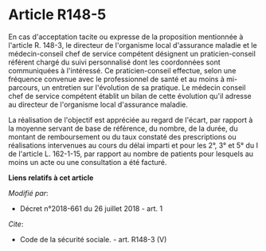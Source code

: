 # Article R148-5

En cas d'acceptation tacite ou expresse de la proposition mentionnée à l'article R. 148-3, le directeur de l'organisme local
d'assurance maladie et le médecin-conseil chef de service compétent désignent un praticien-conseil référent chargé du suivi
personnalisé dont les coordonnées sont communiquées à l'intéressé. Ce praticien-conseil effectue, selon une fréquence
convenue avec le professionnel de santé et au moins à mi-parcours, un entretien sur l'évolution de sa pratique. Le médecin
conseil chef de service compétent établit un bilan de cette évolution qu'il adresse au directeur de l'organisme local
d'assurance maladie.

La réalisation de l'objectif est appréciée au regard de l'écart, par rapport à la moyenne servant de base de référence, du
nombre, de la durée, du montant de remboursement ou du taux constaté des prescriptions ou réalisations intervenues au cours
du délai imparti et pour les 2°, 3° et 5° du I de l'article L. 162-1-15, par rapport au nombre de patients pour lesquels au
moins un acte ou une consultation a été facturé.

**Liens relatifs à cet article**

_Modifié par_:

  - Décret n°2018-661 du 26 juillet 2018 - art. 1

_Cite_:

  - Code de la sécurité sociale. - art. R148-3 (V)
